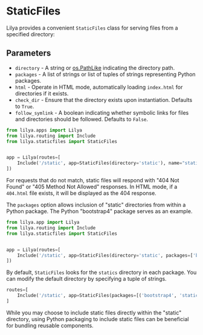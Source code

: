 # StaticFiles

Lilya provides a convenient `StaticFiles` class for serving files from a specified directory:

## Parameters

- `directory` - A string or [os.PathLike][pathlike] indicating the directory path.
- `packages` - A list of strings or list of tuples of strings representing Python packages.
- `html` - Operate in HTML mode, automatically loading `index.html` for directories if it exists.
- `check_dir` - Ensure that the directory exists upon instantiation. Defaults to `True`.
- `follow_symlink` - A boolean indicating whether symbolic links for files and directories should be followed. Defaults to `False`.

```python
from lilya.apps import Lilya
from lilya.routing import Include
from lilya.staticfiles import StaticFiles


app = Lilya(routes=[
    Include('/static', app=StaticFiles(directory='static'), name="static"),
])
```

For requests that do not match, static files will respond with "404 Not Found" or "405 Method Not Allowed" responses.
In HTML mode, if a `404.html` file exists, it will be displayed as the 404 response.

The `packages` option allows inclusion of "static" directories from within a Python package.
The Python "bootstrap4" package serves as an example.

```python
from lilya.app import Lilya
from lilya.routing import Include
from lilya.staticfiles import StaticFiles


app = Lilya(routes=[
    Include('/static', app=StaticFiles(directory='static', packages=['bootstrap4']), name="static"),
])
```

By default, `StaticFiles` looks for the `statics` directory in each package. You can modify the default directory by specifying a tuple of strings.

```python
routes=[
    Include('/static', app=StaticFiles(packages=[('bootstrap4', 'static')]), name="static"),
]
```

While you may choose to include static files directly within the "static" directory, using Python packaging to include static files can be beneficial for bundling reusable components.

[pathlike]: https://docs.python.org/3/library/os.html#os.PathLike

